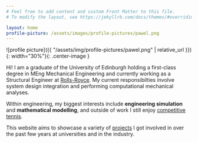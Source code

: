 ```yaml
---
# Feel free to add content and custom Front Matter to this file.
# To modify the layout, see https://jekyllrb.com/docs/themes/#overriding-theme-defaults

layout: home
profile-picture: /assets/images/profile-pictures/pawel.png
---
```


![profile picture]({{ "/assets/img/profile-pictures/pawel.png" | relative_url }}){: width="30%"}{: .center-image }

Hi! I am a graduate of the University of Edinburgh holding a first-class degree in MEng Mechanical Engineering and currently working as a Structural Engineer at [Rolls-Royce]. My current responsibilties involve system design integration and performing computational mechanical analyses.

Within engineering, my biggest interests include **engineering simulation** and **mathematical modelling**, and outside of work I still enjoy [competitive tennis].

This website aims to showcase a variety of [projects] I got involved in over the past few years at universities and in the industry.

[Rolls-Royce]: https://www.rolls-royce.com
[competitive tennis]: https://www.atpworldtour.com/en/players/pawel-safuryn/sq35/overview
[projects]: /projects/